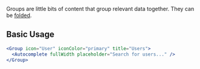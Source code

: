Groups are little bits of content that group relevant data together. They can be [folded](/#!/Foldable).

## Basic Usage

```jsx
<Group icon="User" iconColor="primary" title="Users">
  <Autocomplete fullWidth placeholder="Search for users..." />
</Group>
```
